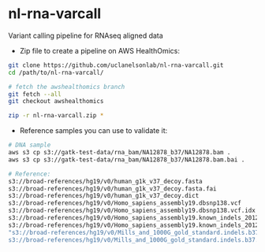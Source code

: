 # nl-rna-varcall
Variant calling pipeline for RNAseq aligned data

- Zip file to create a pipeline on AWS HealthOmics:
```bash
git clone https://github.com/uclanelsonlab/nl-rna-varcall.git 
cd /path/to/nl-rna-varcall/

# fetch the awshealthomics branch
git fetch --all 
git checkout awshealthomics

zip -r nl-rna-varcall.zip *
```

- Reference samples you can use to validate it:
```bash
# DNA sample
aws s3 cp s3://gatk-test-data/rna_bam/NA12878_b37/NA12878.bam .
aws s3 cp s3://gatk-test-data/rna_bam/NA12878_b37/NA12878.bam.bai .

# Reference:
s3://broad-references/hg19/v0/human_g1k_v37_decoy.fasta
s3://broad-references/hg19/v0/human_g1k_v37_decoy.fasta.fai
s3://broad-references/hg19/v0/human_g1k_v37_decoy.dict
s3://broad-references/hg19/v0/Homo_sapiens_assembly19.dbsnp138.vcf
s3://broad-references/hg19/v0/Homo_sapiens_assembly19.dbsnp138.vcf.idx
s3://broad-references/hg19/v0/Homo_sapiens_assembly19.known_indels_20120518.vcf
s3://broad-references/hg19/v0/Homo_sapiens_assembly19.known_indels_20120518.vcf.idx
"s3://broad-references/hg19/v0/Mills_and_1000G_gold_standard.indels.b37.vcf.gz
s3://broad-references/hg19/v0/Mills_and_1000G_gold_standard.indels.b37.vcf.gz.tbi
```
